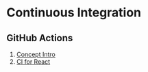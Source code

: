 # Continuous Integration

## GitHub Actions

1. [Concept Intro](https://www.youtube.com/watch?v=R8_veQiYBjI&t=1478s)
2. [CI for React](https://www.youtube.com/watch?v=eB0nUzAI7M8)
